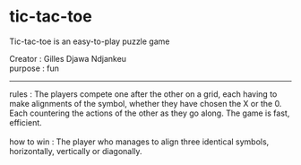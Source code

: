 # tic-tac-toe
Tic-tac-toe is an easy-to-play puzzle game

Creator : Gilles Djawa Ndjankeu
<br>purpose : fun</br>

<hr>
rules : The players compete one after the other on a grid, each having to make alignments of the symbol, whether they have chosen the X or the 0. Each countering the actions of the other as they go along. The game is fast, efficient.
<br></br>
how to win : The player who manages to align three identical symbols, horizontally, vertically or diagonally.
